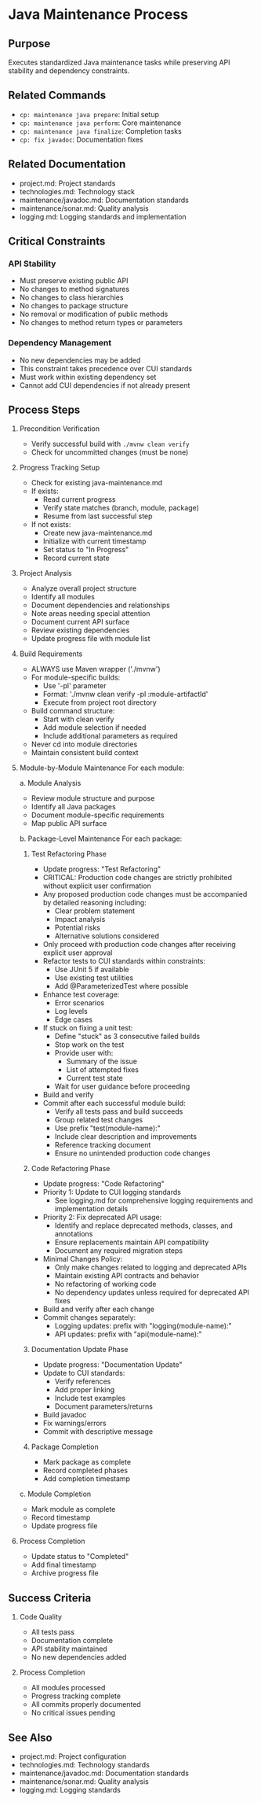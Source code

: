 # Java Maintenance Process

## Purpose
Executes standardized Java maintenance tasks while preserving API stability and dependency constraints.

## Related Commands
- `cp: maintenance java prepare`: Initial setup
- `cp: maintenance java perform`: Core maintenance
- `cp: maintenance java finalize`: Completion tasks
- `cp: fix javadoc`: Documentation fixes

## Related Documentation
- project.md: Project standards
- technologies.md: Technology stack
- maintenance/javadoc.md: Documentation standards
- maintenance/sonar.md: Quality analysis
- logging.md: Logging standards and implementation

## Critical Constraints

### API Stability
- Must preserve existing public API
- No changes to method signatures
- No changes to class hierarchies
- No changes to package structure
- No removal or modification of public methods
- No changes to method return types or parameters
   
### Dependency Management
- No new dependencies may be added
- This constraint takes precedence over CUI standards
- Must work within existing dependency set
- Cannot add CUI dependencies if not already present

## Process Steps

1. Precondition Verification
   - Verify successful build with `./mvnw clean verify`
   - Check for uncommitted changes (must be none)

2. Progress Tracking Setup
   - Check for existing java-maintenance.md
   - If exists:
     * Read current progress
     * Verify state matches (branch, module, package)
     * Resume from last successful step
   - If not exists:
     * Create new java-maintenance.md
     * Initialize with current timestamp
     * Set status to "In Progress"
     * Record current state

3. Project Analysis
   - Analyze overall project structure
   - Identify all modules
   - Document dependencies and relationships
   - Note areas needing special attention
   - Document current API surface
   - Review existing dependencies
   - Update progress file with module list

4. Build Requirements
   - ALWAYS use Maven wrapper ('./mvnw')
   - For module-specific builds:
     * Use '-pl' parameter
     * Format: './mvnw clean verify -pl :module-artifactId'
     * Execute from project root directory
   - Build command structure:
     * Start with clean verify
     * Add module selection if needed
     * Include additional parameters as required
   - Never cd into module directories
   - Maintain consistent build context

5. Module-by-Module Maintenance
   For each module:

   a. Module Analysis
      - Review module structure and purpose
      - Identify all Java packages
      - Document module-specific requirements
      - Map public API surface

   b. Package-Level Maintenance
      For each package:

      1. Test Refactoring Phase
         - Update progress: "Test Refactoring"
         - CRITICAL: Production code changes are strictly prohibited without explicit user confirmation
         - Any proposed production code changes must be accompanied by detailed reasoning including:
           * Clear problem statement
           * Impact analysis
           * Potential risks
           * Alternative solutions considered
         - Only proceed with production code changes after receiving explicit user approval
         - Refactor tests to CUI standards within constraints:
           * Use JUnit 5 if available
           * Use existing test utilities
           * Add @ParameterizedTest where possible
         - Enhance test coverage:
           * Error scenarios
           * Log levels
           * Edge cases
         - If stuck on fixing a unit test:
           * Define "stuck" as 3 consecutive failed builds
           * Stop work on the test
           * Provide user with:
             + Summary of the issue
             + List of attempted fixes
             + Current test state
           * Wait for user guidance before proceeding
         - Build and verify
         - Commit after each successful module build:
           * Verify all tests pass and build succeeds
           * Group related test changes
           * Use prefix "test(module-name):"
           * Include clear description and improvements
           * Reference tracking document
           * Ensure no unintended production code changes

      2. Code Refactoring Phase
         - Update progress: "Code Refactoring"
         - Priority 1: Update to CUI logging standards
           * See logging.md for comprehensive logging requirements and implementation details
         - Priority 2: Fix deprecated API usage:
           * Identify and replace deprecated methods, classes, and annotations
           * Ensure replacements maintain API compatibility
           * Document any required migration steps
         - Minimal Changes Policy:
           * Only make changes related to logging and deprecated APIs
           * Maintain existing API contracts and behavior
           * No refactoring of working code
           * No dependency updates unless required for deprecated API fixes
         - Build and verify after each change
         - Commit changes separately:
           * Logging updates: prefix with "logging(module-name):"
           * API updates: prefix with "api(module-name):"

      3. Documentation Update Phase
         - Update progress: "Documentation Update"
         - Update to CUI standards:
           * Verify references
           * Add proper linking
           * Include test examples
           * Document parameters/returns
         - Build javadoc
         - Fix warnings/errors
         - Commit with descriptive message

      4. Package Completion
         - Mark package as complete
         - Record completed phases
         - Add completion timestamp

   c. Module Completion
      - Mark module as complete
      - Record timestamp
      - Update progress file

6. Process Completion
   - Update status to "Completed"
   - Add final timestamp
   - Archive progress file

## Success Criteria
1. Code Quality
   - All tests pass
   - Documentation complete
   - API stability maintained
   - No new dependencies added

2. Process Completion
   - All modules processed
   - Progress tracking complete
   - All commits properly documented
   - No critical issues pending

## See Also
- project.md: Project configuration
- technologies.md: Technology standards
- maintenance/javadoc.md: Documentation standards
- maintenance/sonar.md: Quality analysis
- logging.md: Logging standards
